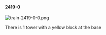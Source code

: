 #### 2419-0
![train-2419-0-0.png](https://github.com/lil-lab/nlvr/raw/master/nlvr/train/images/37/train-2419-0-0.png "train-2419-0-0.png")

There is 1 tower with a yellow block at the base
